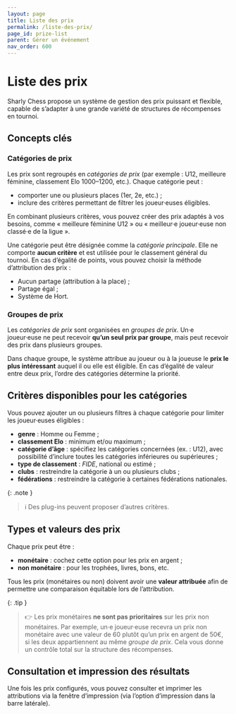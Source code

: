 ```yaml
---
layout: page
title: Liste des prix
permalink: /liste-des-prix/
page_id: prize-list
parent: Gérer un événement
nav_order: 600
---
```


# Liste des prix

Sharly Chess propose un système de gestion des prix puissant et flexible, capable de s’adapter à une grande variété de structures de récompenses en tournoi.

## Concepts clés

### Catégories de prix

Les prix sont regroupés en _catégories de prix_ (par exemple : U12, meilleure féminine, classement Elo 1000–1200, etc.). Chaque catégorie peut :

* comporter une ou plusieurs places (1er, 2e, etc.) ;
* inclure des critères permettant de filtrer les joueur·euses éligibles.

En combinant plusieurs critères, vous pouvez créer des prix adaptés à vos besoins, comme « meilleure féminine U12 » ou « meilleur·e joueur·euse non classé·e de la ligue ».

Une catégorie peut être désignée comme la _catégorie principale_. Elle ne comporte **aucun critère** et est utilisée pour le classement général du tournoi. En cas d’égalité de points, vous pouvez choisir la méthode d’attribution des prix :

- Aucun partage (attribution à la place) ;
- Partage égal ;
- Système de Hort.

### Groupes de prix

Les _catégories de prix_ sont organisées en _groupes de prix_. Un·e joueur·euse ne peut recevoir **qu’un seul prix par groupe**, mais peut recevoir des prix dans plusieurs groupes.

Dans chaque groupe, le système attribue au joueur ou à la joueuse le **prix le plus intéressant** auquel il ou elle est éligible. En cas d’égalité de valeur entre deux prix, l’ordre des catégories détermine la priorité.

## Critères disponibles pour les catégories

Vous pouvez ajouter un ou plusieurs filtres à chaque catégorie pour limiter les joueur·euses éligibles :

- **genre** : Homme ou Femme ;
- **classement Elo** : minimum et/ou maximum ;
- **catégorie d’âge** : spécifiez les catégories concernées (ex. : U12), avec possibilité d’inclure toutes les catégories inférieures ou supérieures ;
- **type de classement** : _FIDE_, national ou estimé ;
- **clubs** : restreindre la catégorie à un ou plusieurs clubs ;
- **fédérations** : restreindre la catégorie à certaines fédérations nationales.

{: .note }
> :information_source: Des plug-ins peuvent proposer d’autres critères.

## Types et valeurs des prix

Chaque prix peut être :

- **monétaire** : cochez cette option pour les prix en argent ;
- **non monétaire** : pour les trophées, livres, bons, etc.

Tous les prix (monétaires ou non) doivent avoir une **valeur attribuée** afin de permettre une comparaison équitable lors de l’attribution.

{: .tip }
> :point_right: Les prix monétaires **ne sont pas prioritaires** sur les prix non monétaires. Par exemple, un·e joueur·euse recevra un prix non monétaire avec une valeur de 60 plutôt qu’un prix en argent de 50€, si les deux appartiennent au même _groupe de prix_. Cela vous donne un contrôle total sur la structure des récompenses.

## Consultation et impression des résultats

Une fois les prix configurés, vous pouvez consulter et imprimer les attributions via la fenêtre d’impression (via l’option d’impression dans la barre latérale).
